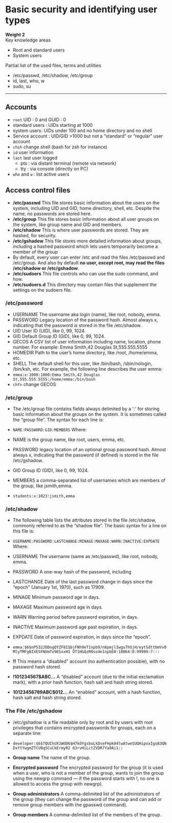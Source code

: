 # Basic security and identifying user types

**Weight 2**\
Key knowledge areas

- Root and standard users
- System users

Partial list of the used files, terms and utilities

- /etc/passwd, /etc/shadow, /etc/group
- id, last, who, w
- sudo, su

---

## Accounts

- `root` UID : 0 and GUID : 0
- standard users : UIDs starting at 1000
- system users: UIDs under 100 and no home directory and no shell
- Service account : UID/GID >1000 but not a “standard” or “regular” user account
- `chsh` change shell (bash for zsh for instance)
- `id`  user information
- `last` last user logged 
  - pts : via distant terminal (remote via network)
  - tty : via console (directly on PC)
- `who` and `w` : list active users

## Access control files

- **/etc/passwd**
This file stores basic information about the users on the system, including UID and GID, home
directory, shell, etc. Despite the name, no passwords are stored here.
- **/etc/group**
This file stores basic information about all user groups on the system, like group name and GID
and members.
- **/etc/shadow**
This is where user passwords are stored. They are hashed, for security.
- **/etc/gshadow**
This file stores more detailed information about groups, including a hashed password which
lets users temporarily become a member of the group
- By default, every user can enter /etc and read the files /etc/passwd and /etc/group. And also
by default **no user, except root, may read the files /etc/shadow or /etc/gshadow**.
- **/etc/sudoers**
This file controls who can use the sudo command, and how.
- **/etc/sudoers.d**
This directory may contain files that supplement the settings on the sudoers file.

### /etc/password

- USERNAME
The username aka login (name), like root, nobody, emma.
- PASSWORD
Legacy location of the password hash. Almost always x, indicating that the password is stored
in the file /etc/shadow.
- UID
User ID (UID), like 0, 99, 1024.
- GID
Default Group ID (GID), like 0, 99, 1024.
- GECOS
A CSV list of user information including name, location, phone number. For example: Emma
Smith,42 Douglas St,555.555.5555
- HOMEDIR
Path to the user’s home directory, like /root, /home/emma, etc.
- SHELL
The default shell for this user, like /bin/bash, /sbin/nologin, /bin/ksh, etc.
For example, the following line describes the user emma:
- `emma:x:1000:1000:Emma Smith,42 Douglas St,555.555.5555:/home/emma:/bin/bash`
- `chfn` change GECOS

### /etc/group


- The /etc/group file contains fields always delimited by a ':' for storing basic information
about the groups on the system. It is sometimes called the “group file”. The syntax for each line is:

- `NAME:PASSWORD:GID:MEMBERS`
Where:
- NAME
is the group name, like root, users, emma, etc.
- PASSWORD
legacy location of an optional group password hash. Almost always x, indicating that the
password (if defined) is stored in the file /etc/gshadow.
- GID
Group ID (GID), like 0, 99, 1024.
- MEMBERS
a comma-separated list of usernames which are members of the group, like jsmith,emma.
- `students:x:1023:jsmith,emma`

### /etc/shadow

- The following table lists the attributes stored in the file /etc/shadow, commonly referred to as
the “shadow file”.
The basic syntax for a line on this file is:
- `USERNAME:PASSWORD:LASTCHANGE:MINAGE:MAXAGE:WARN:INACTIVE:EXPDATE`
Where:

- USERNAME
The username (same as /etc/passwd), like root, nobody, emma.
- PASSWORD
A one-way hash of the password, including
- LASTCHANGE
Date of the last password change in days since the “epoch” (January 1st, 1970), such as 17909.
- MINAGE
Minimum password age in days.
- MAXAGE
Maximum password age in days.
- WARN
Warning period before password expiration, in days.
- INACTIVE
Maximum password age past expiration, in days.
- EXPDATE
Date of password expiration, in days since the “epoch”.
- `emma:$6$nP532JDDogQYZF8I$bjFNh9eT1xpb9/n6pmjlIwgu7hGjH/eytSdttbmVv0MlyTMFgBIXESFNUmTo9EGxxH1
OT1HGQzR0so4n1npbE0:18064:0:99999:7:::`

- **!!**
This means a “disabled” account (no authentication possible), with no password hash stored.
- **!$1$01234567$ABC…**
A “disabled” account (due to the initial exclamation mark), with a prior hash function, hash salt
and hash string stored.
- **$1$0123456789ABC$012…**
An “enabled” account, with a hash function, hash salt and hash string stored.

### The File /etc/gshadow

- /etc/gshadow is a file readable only by root and by users with root privileges that contains
encrypted passwords for groups, each on a separate line:

- `developer:$6$7QUIhUX1WdO6$H7kOYgsboLkDseFHpk04lwAtweSUQHipoxIgo83QNDxYtYwgmZTCU0qSCuCkErmyR2
63rvHiLctZVDR7Ya9Ai1::`

- **Group name**
The name of the group.
- **Encrypted password**
The encrypted password for the group (it is used when a user, who is not a member of the
group, wants to join the group using the newgrp command — if the password starts with !, no
one is allowed to access the group with newgrp).
- **Group administrators**
A comma-delimited list of the administrators of the group (they can change the password of the
group and can add or remove group members with the gpasswd command).
- **Group members**
A comma-delimited list of the members of the group.
